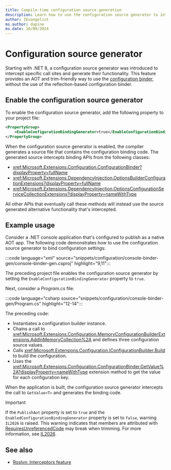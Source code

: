 ```yaml
---
title: Compile-time configuration source generation
description: Learn how to use the configuration source generator to intercept specific call sites and bypass reflection-based configuration binding.
author: IEvangelist
ms.author: dapine
ms.date: 10/09/2024
---
```


# Configuration source generator

Starting with .NET 8, a configuration source generator was introduced to intercept specific call sites and generate their functionality. This feature provides an AOT and trim-friendly way to use the [configuration binder](configuration.md#binding), without the use of the reflection-based configuration binder.

## Enable the configuration source generator

To enable the configuration source generator, add the following property to your project file:

```xml
<PropertyGroup>
    <EnableConfigurationBindingGenerator>true</EnableConfigurationBindingGenerator>
</PropertyGroup>
```

When the configuration source generator is enabled, the compiler generates a source file that contains the configuration binding code. The generated source intercepts binding APIs from the following classes:

- <xref:Microsoft.Extensions.Configuration.ConfigurationBinder?displayProperty=fullName>
- <xref:Microsoft.Extensions.DependencyInjection.OptionsBuilderConfigurationExtensions?displayProperty=fullName>
- <xref:Microsoft.Extensions.DependencyInjection.OptionsConfigurationServiceCollectionExtensions?displayProperty=nameWithType>

All other APIs that eventually call these methods will instead use the source generated alternative functionality that's intercepted.

## Example usage

Consider a .NET console application that's configured to publish as a native AOT app. The following code demonstrates how to use the configuration source generator to bind configuration settings:

:::code language="xml" source="snippets/configuration/console-binder-gen/console-binder-gen.csproj" highlight="9,11":::

The preceding project file enables the configuration source generator by setting the `EnableConfigurationBindingGenerator` property to `true`.

Next, consider a _Program.cs_ file:

:::code language="csharp source="snippets/configuration/console-binder-gen/Program.cs" highlight="12-14":::

The preceding code:

- Instantiates a configuration builder instance.
- Chains a call to <xref:Microsoft.Extensions.Configuration.MemoryConfigurationBuilderExtensions.AddInMemoryCollection%2A> and defines three configuration source values.
- Calls <xref:Microsoft.Extensions.Configuration.IConfigurationBuilder.Build> to build the configuration.
- Uses the <xref:Microsoft.Extensions.Configuration.ConfigurationBinder.GetValue%2A?displayProperty=nameWithType> extension method to get the value for each configuration key.

When the application is built, the configuration source generator intercepts the call to `GetValue<T>` and generates the binding code.

> [!IMPORTANT]
> If the `PublishAot` property is set to `true` and the `EnabledConfigurationBindingGenerator` property is set to `false`, warning `IL2026` is raised. This warning indicates that members are attributed with [RequiresUnreferencedCode](xref:System.Diagnostics.CodeAnalysis.RequiresUnreferencedCodeAttribute) may break when trimming. For more information, see [IL2026](/dotnet/core/deploying/trimming/trim-warnings/il2026).

## See also

- [Roslyn: Interceptors feature](https://github.com/dotnet/roslyn/blob/main/docs/features/interceptors.md)
